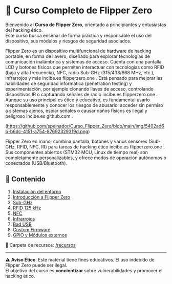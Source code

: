 # 📡 Curso Completo de Flipper Zero

Bienvenido al **Curso de Flipper Zero**, orientado a principiantes y entusiastas del hacking ético.  
Este curso busca enseñar de forma práctica y responsable el uso del dispositivo, sus módulos y riesgos de seguridad asociados.

Flipper Zero es un dispositivo multifuncional de hardware de hacking portable, en forma de llavero, diseñado para explorar tecnologías de comunicación inalámbrica y sistemas de acceso. Cuenta con una pantalla LCD y botones físicos que permiten interactuar con tecnologías como RFID (baja y alta frecuencia), NFC, radio Sub-GHz (315/433/868 MHz, etc.), infrarrojos y más
incibe.es
flipperzero.one
. Está pensado para mejorar las habilidades de seguridad informática (penetration testing) y experimentación, por ejemplo clonando llaves de acceso, controlando dispositivos IR o capturando señales de radio
incibe.es
flipperzero.one
. Aunque su uso principal es ético y educativo, es fundamental usarlo responsablemente y conocer los riesgos de abusarlo: acceder sin permiso a sistemas ajenos, espiar señales o causar daños físicos es ilegal y peligroso
incibe.es
github.com
.

(https://github.com/speinador/Curso_Flipper_Zero/blob/main/img/5402ad6b-b6dc-4151-a754-87692329319d.png)

Flipper Zero en mano; combina pantalla, botones y varios sensores (Sub-GHz, RFID, NFC, IR) para tareas de hacking ético
incibe.es
flipperzero.one
. Sus componentes abiertos (STM32 MCU, Linux de tiempo real) son completamente personalizables, y ofrece modos de operación autónomos o conectados (USB/Bluetooth).

## 📂 Contenido

1. [Instalación del entorno](01_instalacion_entorno.md)
2. [Introducción a Flipper Zero](02_introduccion_flipper.md)
3. [Sub-GHz](03_subghz.md)
4. [RFID 125 kHz](04_rfid.md)
5. [NFC](05_nfc.md)
6. [Infrarrojos](06_infrarrojos.md)
7. [Bad USB](07_badusb.md)
8. [Custom Firmware](08_custom_firmware.md)
9. [GPIO y Módulos externos](09_gpio_modulos.md)

📁 Carpeta de recursos: [/recursos](recursos/)

---

⚠️ **Aviso Ético**: Este material tiene fines educativos. El uso indebido de Flipper Zero puede ser ilegal.  
El objetivo del curso es **concientizar** sobre vulnerabilidades y promover el hacking ético.
